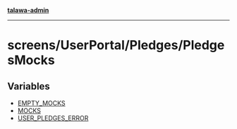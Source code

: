 [**talawa-admin**](../../../../README.md)

***

# screens/UserPortal/Pledges/PledgesMocks

## Variables

- [EMPTY\_MOCKS](variables/EMPTY_MOCKS.md)
- [MOCKS](variables/MOCKS.md)
- [USER\_PLEDGES\_ERROR](variables/USER_PLEDGES_ERROR.md)
